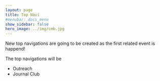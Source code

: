 ```yaml
---
layout: page
title: Top Navi
#menubar: docs_menu
show_sidebar: false
hero_image: ../img/cmb.jpg
---
```


New top navigations are going to be created as the first related event is happend! 

The top navigations will be

- Outreach
- Journal Club

<!--
Presentations
Discussions
Reports
Social Activities
Fun):!
Useful Links
--->

